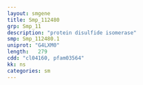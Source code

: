 ```yaml
---
layout: smgene
title: Smp_112480
grp: Smp_11
description: "protein disulfide isomerase"
smp: Smp_112480.1
uniprot: "G4LXM0"
length:   279
cdd: "cl04160, pfam03564"
kk: ns
categories: sm
---
```

